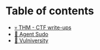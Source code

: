 # Table of contents

* [💀 THM  - CTF write-ups](README.md)
* [🤖 Agent Sudo](agent-sudo.md)
* [🏫 Vulniversity](vulniversity.md)
